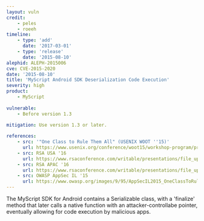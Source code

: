 ```yaml
---
layout: vuln
credit: 
    - peles
    - roeeh
timeline:
    - type: 'add'
      date: '2017-03-01'
    - type: 'release'
      date: '2015-08-10' 
alephid: ALEPH-2015006
cve: CVE-2015-2020
date: '2015-08-10'
title: 'MyScript Android SDK Deserialization Code Execution'
severity: high
product:
    - MyScript
    
vulnerable:
    - Before version 1.3
    
mitigation: Use version 1.3 or later.

references:
    - src: '"One Class to Rule Them All" (USENIX WOOT ''15)'
      url: https://www.usenix.org/conference/woot15/workshop-program/presentation/peles
    - src: RSA USA '16 
      url: https://www.rsaconference.com/writable/presentations/file_upload/mbs-f03-android-serialization-vulnerabilities-revisited.pdf
    - src: RSA APAC '16 
      url: https://www.rsaconference.com/writable/presentations/file_upload/cmi1-r02_android_serialization_vulnerabilities_is_your_device_or_app_still_vuln_final.pdf
    - src: OWASP AppSec IL '15
      url: https://www.owasp.org/images/9/95/AppSecIL2015_OneClassToRuleThemAll_RoeeHay.pdf
---
```

The MyScript SDK for Android contains a Serializable class, with a 'finalize' method that later calls a native function with an attacker-controllabe pointer, eventually allowing for code execution by malicious apps.